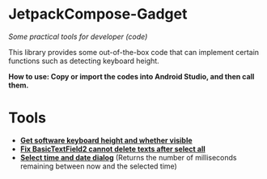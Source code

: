 # JetpackCompose-Gadget
*Some practical tools for developer (code)*

This library provides some out-of-the-box code that can implement certain functions such as detecting keyboard height.

**How to use: Copy or import the codes into Android Studio, and then call them.**

# Tools
* **[Get software keyboard height and whether visible](https://github.com/Z-Siqi/JetpackCompose-Gadget/tree/main/codes/KeyboardHeight)**
* **[Fix BasicTextField2 cannot delete texts after select all](https://github.com/Z-Siqi/JetpackCompose-Gadget/tree/main/codes/FixBTF2)**
* **[Select time and date dialog](https://github.com/Z-Siqi/JetpackCompose-Gadget/tree/main/codes/TimeSelectDialog)** (Returns the number of milliseconds remaining between now and the selected time)
